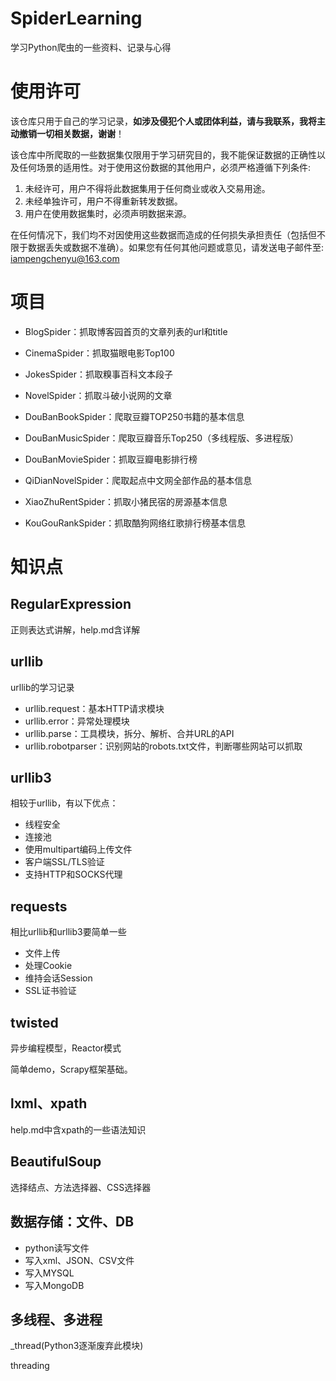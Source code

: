 # SpiderLearning

学习Python爬虫的一些资料、记录与心得

# 使用许可

该仓库只用于自己的学习记录，**如涉及侵犯个人或团体利益，请与我联系，我将主动撤销一切相关数据，谢谢**！

该仓库中所爬取的一些数据集仅限用于学习研究目的，我不能保证数据的正确性以及任何场景的适用性。对于使用这份数据的其他用户，必须严格遵循下列条件:

1. 未经许可，用户不得将此数据集用于任何商业或收入交易用途。
2. 未经单独许可，用户不得重新转发数据。
3. 用户在使用数据集时，必须声明数据来源。

在任何情况下，我们均不对因使用这些数据而造成的任何损失承担责任（包括但不限于数据丢失或数据不准确）。如果您有任何其他问题或意见，请发送电子邮件至: iampengchenyu@163.com



# 项目

- BlogSpider：抓取博客园首页的文章列表的url和title

- CinemaSpider：抓取猫眼电影Top100
- JokesSpider：抓取糗事百科文本段子
- NovelSpider：抓取斗破小说网的文章
- DouBanBookSpider：爬取豆瓣TOP250书籍的基本信息
- DouBanMusicSpider：爬取豆瓣音乐Top250（多线程版、多进程版）
- DouBanMovieSpider：抓取豆瓣电影排行榜
- QiDianNovelSpider：爬取起点中文网全部作品的基本信息
- XiaoZhuRentSpider：抓取小猪民宿的房源基本信息
- KouGouRankSpider：抓取酷狗网络红歌排行榜基本信息



# 知识点

## RegularExpression

正则表达式讲解，help.md含详解

## urllib

urllib的学习记录

- urllib.request：基本HTTP请求模块
- urllib.error：异常处理模块
- urllib.parse：工具模块，拆分、解析、合并URL的API
- urllib.robotparser：识别网站的robots.txt文件，判断哪些网站可以抓取

## urllib3

相较于urllib，有以下优点：

- 线程安全
- 连接池
- 使用multipart编码上传文件
- 客户端SSL/TLS验证
- 支持HTTP和SOCKS代理

## requests

相比urllib和urllib3要简单一些

- 文件上传
- 处理Cookie
- 维持会话Session
- SSL证书验证

## twisted

异步编程模型，Reactor模式

简单demo，Scrapy框架基础。

## lxml、xpath

help.md中含xpath的一些语法知识

## BeautifulSoup

选择结点、方法选择器、CSS选择器

## 数据存储：文件、DB

- python读写文件
- 写入xml、JSON、CSV文件
- 写入MYSQL
- 写入MongoDB

## 多线程、多进程

_thread(Python3逐渐废弃此模块)

threading

